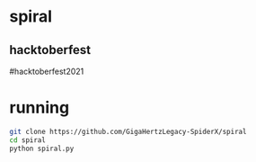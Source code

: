 # spiral
## hacktoberfest 

\#hacktoberfest2021
# running
```bash
git clone https://github.com/GigaHertzLegacy-SpiderX/spiral
cd spiral
python spiral.py
```